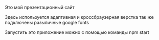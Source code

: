 Это мой презентационный сайт 

Здесь используется адаптивная и кроссбраузерная верстка так же подключены разыличные google fonts 

Запустить это приложение можно с помощью команды npm start 





